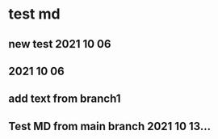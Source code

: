 # test md

## new test 2021 10 06

## 2021 10 06
## add text from branch1

## Test MD from main branch 2021 10 13...